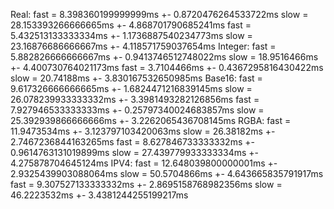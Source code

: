 Real:
    fast = 8.398360199999999ms +- 0.8720476264533722ms
    slow = 28.153393266666665ms +- 4.868701790685241ms
    fast = 5.432513133333334ms +- 1.1736887540234773ms
    slow = 23.16876686666667ms +- 4.118571759037654ms
Integer:
    fast = 5.882826666666667ms +- 0.9413746512748022ms
    slow = 18.9516466ms +- 4.400730764021173ms
    fast = 3.7104466ms +- 0.4367295816430422ms
    slow = 20.74188ms +- 3.830167532650985ms
Base16:
    fast = 9.617326666666665ms +- 1.6824471216839145ms
    slow = 26.078239933333332ms +- 3.3981493282126856ms
    fast = 7.927946533333333ms +- 0.25797340024683857ms
    slow = 25.392939866666666ms +- 3.2262065436708145ms
RGBA:
    fast = 11.9473534ms +- 3.123797103420063ms
    slow = 26.38182ms +- 2.7467236844163265ms
    fast = 8.627846733333332ms +- 0.9614763131019899ms
    slow = 27.439779933333334ms +- 4.275878704645124ms
IPV4:
    fast = 12.648039800000001ms +- 2.9325439903088064ms
    slow = 50.5704866ms +- 4.643665835791917ms
    fast = 9.307527133333332ms +- 2.8695158768982356ms
    slow = 46.2223532ms +- 3.4381244255199217ms
